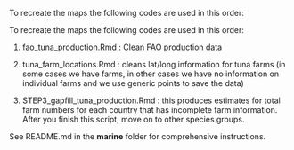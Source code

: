 To recreate the maps the following codes are used in this order:

To recreate the maps the following codes are used in this order:

1. fao_tuna_production.Rmd : Clean FAO production data

2. tuna_farm_locations.Rmd : cleans lat/long information for tuna farms (in some cases we have farms, in other cases we have no information on individual farms and we use generic points to save the data)

3. STEP3_gapfill_tuna_production.Rmd : this produces estimates for total farm numbers for each country that has incomplete farm information. After you finish this script, move on to other species groups.


See README.md in the **marine** folder for comprehensive instructions. 